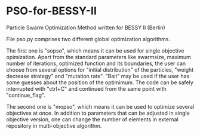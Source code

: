 # PSO-for-BESSY-II
Particle Swarm Optimization Method written for BESSY II (Berlin)

File pso.py comprises two different global optimization algorithms.

The first one is "sopso", which means it can be used for single objective opimization. Apart from the standard parameters like swarmsize, maximum number of iterations, optimized function and its boundaries, the user can choose from several options for "initial distribution" of the particles, "weight decrease strategy" and "mutation rate". "Bait" may be used if the user has some guesses about the position of the optimimum. The code can be safely interrupted with "ctrl+C" and continued from the same point with "continue_flag".

The second one is "mopso", which means it can be used to optimize several objectives at once. In addition to parameters that can be adjusted in single objective version, one can change the number of elements in external repository in multi-objective algorithm.
